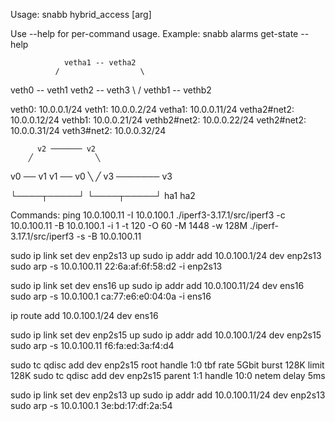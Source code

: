 Usage:
  snabb hybrid_access [arg]

Use --help for per-command usage.
Example:
    snabb alarms get-state --help


                vetha1 -- vetha2
              /                  \
veth0 -- veth1                    veth2 -- veth3
              \                  /
                vethb1 -- vethb2

veth0:        10.0.0.1/24
veth1:        10.0.0.2/24
vetha1:       10.0.0.11/24
vetha2#net2:  10.0.0.12/24
vethb1:       10.0.0.21/24
vethb2#net2:  10.0.0.22/24
veth2#net2:   10.0.0.31/24
veth3#net2:   10.0.0.32/24

          v2 ─────── v2
        ╱              ╲
v0 ── v1                v1 ── v0
        ╲              ╱
          v3 ─────── v3

└────┬─────┘         └────┬─────┘
    ha1                  ha2


Commands:
ping 10.0.100.11 -I 10.0.100.1
./iperf3-3.17.1/src/iperf3 -c 10.0.100.11 -B 10.0.100.1 -i 1 -t 120 -O 60 -M 1448 -w 128M
./iperf-3.17.1/src/iperf3 -s -B 10.0.100.11

sudo ip link set dev enp2s13 up
sudo ip addr add 10.0.100.1/24 dev enp2s13
sudo arp -s 10.0.100.11 22:6a:af:6f:58:d2 -i enp2s13

sudo ip link set dev ens16 up
sudo ip addr add 10.0.100.11/24 dev ens16
sudo arp -s 10.0.100.1 ca:77:e6:e0:04:0a -i ens16

ip route add 10.0.100.1/24 dev ens16




sudo ip link set dev enp2s15 up
sudo ip addr add 10.0.100.1/24 dev enp2s15
sudo arp -s 10.0.100.11 f6:fa:ed:3a:f4:d4

sudo tc qdisc add dev enp2s15 root handle 1:0 tbf rate 5Gbit burst 128K limit 128K
sudo tc qdisc add dev enp2s15 parent 1:1 handle 10:0 netem delay 5ms


sudo ip link set dev enp2s13 up
sudo ip addr add 10.0.100.11/24 dev enp2s13
sudo arp -s 10.0.100.1 3e:bd:17:df:2a:54